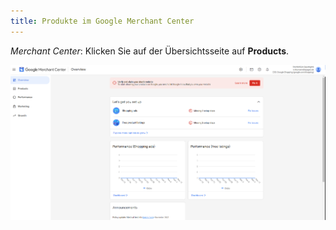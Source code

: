 ```yaml
---
title: Produkte im Google Merchant Center
---
```


*Merchant Center*: Klicken Sie auf der Übersichtsseite auf **Products**.

![produkte-im-google-merchant-center](img/produkte-im-google-merchant-center.png)
